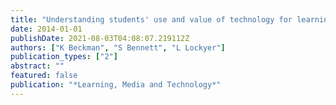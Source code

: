 ```yaml
---
title: "Understanding students' use and value of technology for learning"
date: 2014-01-01
publishDate: 2021-08-03T04:08:07.219112Z
authors: ["K Beckman", "S Bennett", "L Lockyer"]
publication_types: ["2"]
abstract: ""
featured: false
publication: "*Learning, Media and Technology*"
---
```


